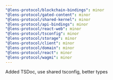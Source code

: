 ```yaml
---
"@lens-protocol/blockchain-bindings": minor
"@lens-protocol/gated-content": minor
"@lens-protocol/shared-kernel": minor
"@lens-protocol/api-bindings": minor
"@lens-protocol/react-web": minor
"@lens-protocol/tsconfig": minor
"@lens-protocol/storage": minor
"@lens-protocol/client": minor
"@lens-protocol/domain": minor
"@lens-protocol/react": minor
"@lens-protocol/wagmi": minor
---
```


Added TSDoc, use shared tsconfig, better types

